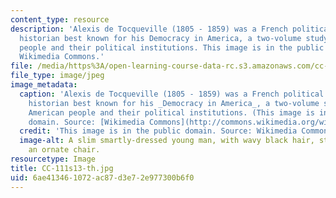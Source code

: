 ```yaml
---
content_type: resource
description: 'Alexis de Tocqueville (1805 - 1859) was a French political thinker and
  historian best known for his Democracy in America, a two-volume study of the American
  people and their political institutions. This image is in the public domain. Source:
  Wikimedia Commons.'
file: /media/https%3A/open-learning-course-data-rc.s3.amazonaws.com/cc-111-modern-conceptions-of-freedom-spring-2013/6ae413461072ac87d3e72e977300b6f0_CC-111s13-th.jpg
file_type: image/jpeg
image_metadata:
  caption: 'Alexis de Tocqueville (1805 - 1859) was a French political thinker and
    historian best known for his _Democracy in America_, a two-volume study of the
    American people and their political institutions. (This image is in the public
    domain. Source: [Wikimedia Commons](http://commons.wikimedia.org/wiki/File:Alexis_de_tocqueville.jpg).)'
  credit: 'This image is in the public domain. Source: Wikimedia Commons.'
  image-alt: A slim smartly-dressed young man, with wavy black hair, stands behind
    an ornate chair.
resourcetype: Image
title: CC-111s13-th.jpg
uid: 6ae41346-1072-ac87-d3e7-2e977300b6f0
---
```

